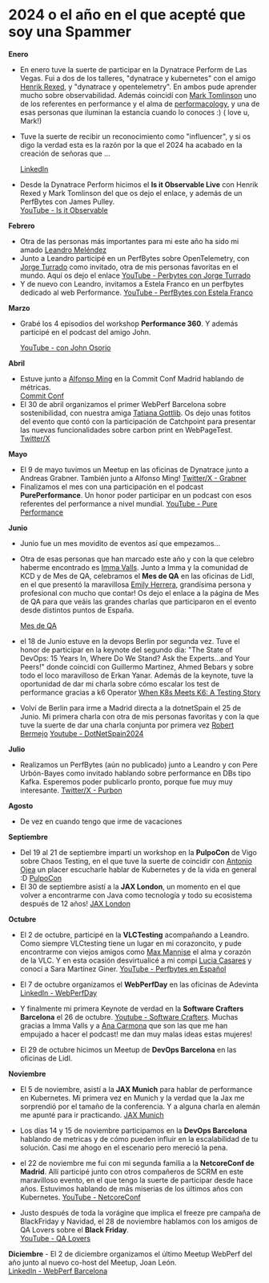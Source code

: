 # 2024 o el año en el que acepté que soy una Spammer

**Enero**
   - En enero tuve la suerte de  participar en la Dynatrace Perform de Las Vegas. Fui a dos de los talleres, "dynatrace y kubernetes" con el amigo [Henrik Rexed](https://www.linkedin.com/in/hrexed/), y "dynatrace y opentelemetry". En ambos pude aprender mucho sobre observabilidad. Además coincidí con [Mark Tomlinson](https://www.linkedin.com/in/mtomlins/) uno de los referentes en performance y el alma de [performacology](https://github.com/performacology), y una de esas personas que iluminan la estancia cuando lo conoces :) ( love u, Mark!)

   - Tuve la suerte de recibir un reconocimiento como "influencer", y si os digo la verdad esta es la razón por la que el 2024 ha acabado en la creación de señoras que ... 

     [LinkedIn](https://www.linkedin.com/feed/update/urn:li:activity:7160230742545870849/)


   - Desde la Dynatrace Perform hicimos el **Is it Observable Live** con Henrik Rexed y Mark Tomlinson del que os dejo el enlace, y además de un PerfBytes con James Pulley.  
     [YouTube - Is it Observable](https://www.youtube.com/live/bqn75d9RkF8?feature=shared)  

**Febrero**
   - Otra de las personas más importantes para mi este año ha sido mi amado [Leandro Meléndez](https://www.linkedin.com/in/leandromelendez/)
   - Junto a Leandro participé en un PerfBytes sobre OpenTelemetry, con [Jorge Turrado](https://www.linkedin.com/in/jorge-turrado-ferrero/) como invitado, otra de mis personas favoritas en el mundo. Aquí os dejo el enlace
        [YouTube - Perbytes con Jorge Turrado](https://youtu.be/sVET-kzT3n0?feature=shared)
   - Y de nuevo con Leandro, invitamos a Estela Franco en un perfbytes dedicado al web Performance. 
     [YouTube - PerfBytes con Estela Franco](https://youtu.be/MOW7SQBVLx8?feature=shared)

**Marzo**
   - Grabé los 4 episodios del workshop **Performance 360**.  Y además participé en el podcast del amigo John. 

     [YouTube -  con John Osorio](https://youtu.be/V67ym1tThek?feature=shared)

**Abril**
   - Estuve junto a [Alfonso Ming](https://www.linkedin.com/in/alfonsoming/) en la Commit Conf Madrid hablando de métricas.  
     [Commit Conf](https://koliseo.com/commit/2024/agenda/0?selected=DTUS0vpOXk5DXEwj3H8H)
   - El 30 de abril organizamos el primer WebPerf Barcelona sobre sostenibilidad, con nuestra amiga [Tatiana Gottlib](https://www.linkedin.com/in/tatiana-gottlib-profile/). 
   Os dejo unas fotitos del evento que contó con la participación de Catchpoint para presentar las nuevas funcionalidades sobre carbon print en WebPageTest. 
     [Twitter/X](https://x.com/MrsDaehin/status/1785183721814909152)

**Mayo**
   - El 9 de mayo tuvimos un Meetup en las oficinas de Dynatrace junto a Andreas Grabner. También junto a Alfonso Ming!
     [Twitter/X - Grabner](https://x.com/grabnerandi)  
   - Finalizamos el mes con una participación en el podcast **PurePerformance**.  Un honor poder participar en un podcast con esos referentes del performance a nivel mundial.
     [YouTube - Pure Performance](https://youtu.be/CDOOIHDEk2I?feature=shared)

**Junio**
   - Junio fue un mes movidito de eventos así que empezamos...
   - Otra de esas personas que han marcado este año y con la que celebro haberme encontrado es [Imma Valls](https://www.linkedin.com/in/imma-valls/). Junto a Imma y la comunidad de KCD y de Mes de QA, celebramos el **Mes de QA** en las oficinas de Lidl, en el que presentó la maravillosa [Emily Herrera](https://www.linkedin.com/in/herrerafem/), grandísima persona y profesional con mucho que contar! Os dejo el enlace a la página de Mes de QA para que veáis las grandes charlas que participaron en el evento desde distintos puntos de España. 

     [Mes de QA](https://lugspain.github.io/mesdeqa/)
   - el 18 de Junio estuve en la devops Berlin por segunda vez. Tuve el honor de participar en la keynote del segundo día: "The State of DevOps: 15 Years In, Where Do We Stand? Ask the Experts...and Your Peers!" donde coincidí con Guillermo Martinez, Ahmed Bebars y sobre todo el loco maravilloso de Erkan Yanar. Además de la keynote, tuve la oportunidad de dar mi charla sobre cómo escalar los test de performance gracias a k6 Operator [When K8s Meets K6: A Testing Story](https://devopscon.io/monitoring-observability/kubernetes-testing-k6/)
   - Volví de Berlin para irme a Madrid directa a la dotnetSpain el 25 de Junio. Mi primera charla con otra de mis personas favoritas y con la que tuve la suerte de dar una charla conjunta por primera vez [Robert Bermejo](https://www.linkedin.com/in/robert-bermejo-blasco-75a73b2a/) [Youtube - DotNetSpain2024](https://youtu.be/Eo2Mt8l3maE?feature=shared)


**Julio**
   - Realizamos un PerfBytes (aún no publicado) junto a Leandro y con Pere Urbón-Bayes como invitado hablando sobre performance en DBs tipo Kafka. Esperemos poder publicarlo pronto, porque fue muy muy interesante. 
     [Twitter/X - Purbon](https://x.com/purbon)

**Agosto**

   - De vez en cuando tengo que irme de vacaciones 

**Septiembre**
   - Del 19 al 21 de septiembre impartí un workshop en la **PulpoCon** de Vigo sobre Chaos Testing, en el que tuve la suerte de coincidir con [Antonio Ojea](https://www.linkedin.com/in/ajojea/) un placer escucharle hablar de Kubernetes y de la vida en general :D
     [PulpoCon](https://pulpocon.es/workshop/almudena-vivanco)
   - El 30 de septiembre asistí a la **JAX London**, un momento en el que volver a encontrarme con Java como tecnología y todo su ecosistema después de 12 años!
     [JAX London](https://jaxlondon.com/cloud-kubernetes-serverless/a-steering-guide-kubernetes-performance/)

**Octubre**
   - El 2 de octubre, participé en la **VLCTesting** acompañando a Leandro.  Como siempre VLCtesting tiene un lugar en mi corazoncito, y pude encontrarme con viejos amigos como [Max Mannise](https://www.linkedin.com/in/mmannise/) el alma y corazón de la VLC. Y en esta ocasión desvirtualicé a mi compi [Lucia Casares](https://www.linkedin.com/in/luciacasaresalvarez/) y conocí a Sara Martínez Giner. 
     [YouTube - Perfbytes en Español](https://www.youtube.com/live/f8wwfHub2tE?feature=shared)
   - El 7 de octubre organizamos el **WebPerfDay** en las oficinas de Adevinta   [LinkedIn - WebPerfDay](https://www.linkedin.com/posts/almudenavivanco_so-happy-to-have-leandro-melendez-se%C3%B1or-activity-7249105584208138240-PmHe?utm_source=share&utm_medium=member_desktop)
   - Y finalmente mi primera Keynote de verdad en la **Software Crafters Barcelona** el 26 de octubre.  [Youtube - Software Crafters](https://youtu.be/2n6oQSPAqP0?feature=shared). Muchas gracias a Imma Valls y a [Ana Carmona](https://www.linkedin.com/in/ana-carmona-ag/) que son las que me han empujado a hacer el podcast! me dan muy malas ideas estas mujeres!
   
   - El 29 de octubre hicimos un Meetup de **DevOps Barcelona** en las oficinas de Lidl.

**Noviembre**

   - El 5 de noviembre, asistí a la **JAX Munich** para hablar de performance en Kubernetes.  Mi primera vez en Munich y la verdad que la Jax me sorprendió por el tamaño de la conferencia. Y a alguna charla en alemán me apunté para ir practicando. 
    [JAX Munich](https://jax.de/munich/)
   - Los días 14 y 15 de noviembre participamos en la **DevOps Barcelona** hablando de metricas y de cómo pueden influir en la escalabilidad de tu solución. Casi me ahogo en el escenario pero mereció la pena. 
  
   - el 22 de noviembre me fui con mi segunda familia a la **NetcoreConf de Madrid**. Allí participé junto con otros compañeros de SCRM en este maravilloso evento, en el que tengo la suerte de participar desde hace años. Estuvimos hablando de más miserias de los últimos años con Kubernetes. 
     [YouTube - NetcoreConf](https://youtu.be/EJkN_MgMZ5Q?feature=shared)
   - Justo después de toda la vorágine que implica el freeze pre campaña de BlackFriday y Navidad, el 28 de noviembre hablamos con los amigos de QA Lovers sobre el **Black Friday**.  
      [YouTube - QA Lovers](https://youtu.be/dRbrPzJ7I9U?feature=shared)

**Diciembre**
    - El 2 de diciembre organizamos el último Meetup WebPerf del año junto al nuevo co-host del Meetup, Joan León.  
      [LinkedIn - WebPerf Barcelona](https://www.linkedin.com/posts/almudenavivanco_%C3%BAltimo-meetup-de-2024-web-performance-optimization-activity-7260949207002320896-OWMs?utm_source=share&utm_medium=member_desktop)